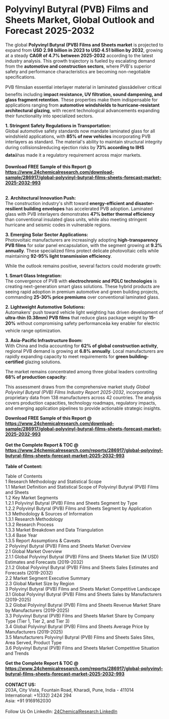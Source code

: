 <h1>Polyvinyl Butyral (PVB) Films and Sheets Market, Global Outlook and Forecast 2025-2032</h1><p>The global <strong>Polyvinyl Butyral (PVB) Films and Sheets market</strong> is projected to expand from <strong>USD 2.98 billion in 2023 to USD 4.51 billion by 2032</strong>, growing at a steady <strong>CAGR of 4.7% between 2025-2032</strong> according to the latest industry analysis. This growth trajectory is fueled by escalating demand from the <strong>automotive and construction sectors</strong>, where PVB's superior safety and performance characteristics are becoming non-negotiable specifications.</p><p>PVB filmsâan essential interlayer material in laminated glassâdeliver critical benefits including <strong>impact resistance, UV filtration, sound dampening, and glass fragment retention</strong>. These properties make them indispensable for applications ranging from <strong>automotive windshields to hurricane-resistant architectural glazing</strong>, with recent technological advancements expanding their functionality into specialized sectors.</p><p><strong>1. Stringent Safety Regulations in Transportation:</strong><br>
Global automotive safety standards now mandate laminated glass for all windshield applications, with <strong>85% of new vehicles</strong> incorporating PVB interlayers as standard. The material's ability to maintain structural integrity during collisionsâreducing ejection risks by <strong>73% according to IIHS data</strong>âhas made it a regulatory requirement across major markets.</p><div><b>Download FREE Sample of this Report @ 
            <a href="https://www.24chemicalresearch.com/download-sample/286917/global-polyvinyl-butyral-films-sheets-forecast-market-2025-2032-993">
            https://www.24chemicalresearch.com/download-sample/286917/global-polyvinyl-butyral-films-sheets-forecast-market-2025-2032-993</a></b></div><br><p><strong>2. Architectural Innovation Push:</strong><br>
The construction industry's shift toward <strong>energy-efficient and disaster-resilient building envelopes</strong> has accelerated PVB adoption. Laminated glass with PVB interlayers demonstrates <strong>47% better thermal efficiency</strong> than conventional insulated glass units, while also meeting stringent hurricane and seismic codes in vulnerable regions.</p><p><strong>3. Emerging Solar Sector Applications:</strong><br>
Photovoltaic manufacturers are increasingly adopting <strong>high-transparency PVB films</strong> for solar panel encapsulation, with the segment growing at <strong>9.2% annually</strong>. These specialized films protect delicate photovoltaic cells while maintaining <strong>92-95% light transmission efficiency</strong>.</p><p>While the outlook remains positive, several factors could moderate growth:</p><p><strong>1. Smart Glass Integration:</strong><br>
The convergence of PVB with <strong>electrochromic and PDLC technologies</strong> is creating next-generation smart glass solutions. These hybrid products are seeing rapid adoption in premium automotive and green building projects, commanding <strong>25-30% price premiums</strong> over conventional laminated glass.</p><p><strong>2. Lightweight Automotive Solutions:</strong><br>
Automakers' push toward vehicle light weighting has driven development of <strong>ultra-thin (0.38mm) PVB films</strong> that reduce glass package weight by <strong>15-20%</strong> without compromising safety performanceâa key enabler for electric vehicle range optimization.</p><p><strong>3. Asia-Pacific Infrastructure Boom:</strong><br>
With China and India accounting for <strong>62% of global construction activity</strong>, regional PVB demand is growing at <strong>6.8% annually</strong>. Local manufacturers are rapidly expanding capacity to meet requirements for <strong>green building-certified</strong> glazing solutions.</p><p>The market remains concentrated among three global leaders controlling <strong>68% of production capacity</strong>:</p><p>This assessment draws from the comprehensive market study <em>Global Polyvinyl Butyral (PVB) Films Industry Report 2025-2032</em>, incorporating proprietary data from 138 manufacturers across 42 countries. The analysis covers production capacities, technology roadmaps, regulatory impacts, and emerging application pipelines to provide actionable strategic insights.</p><div><b>Download FREE Sample of this Report @ 
            <a href="https://www.24chemicalresearch.com/download-sample/286917/global-polyvinyl-butyral-films-sheets-forecast-market-2025-2032-993">
            https://www.24chemicalresearch.com/download-sample/286917/global-polyvinyl-butyral-films-sheets-forecast-market-2025-2032-993</a></b></div><br><div><b>Get the Complete Report & TOC @ 
            <a href="https://www.24chemicalresearch.com/reports/286917/global-polyvinyl-butyral-films-sheets-forecast-market-2025-2032-993">
            https://www.24chemicalresearch.com/reports/286917/global-polyvinyl-butyral-films-sheets-forecast-market-2025-2032-993</a></b></div><br>
            <b>Table of Content:</b><p>Table of Contents<br />
1 Research Methodology and Statistical Scope<br />
1.1 Market Definition and Statistical Scope of Polyvinyl Butyral (PVB) Films and Sheets<br />
1.2 Key Market Segments<br />
1.2.1 Polyvinyl Butyral (PVB) Films and Sheets Segment by Type<br />
1.2.2 Polyvinyl Butyral (PVB) Films and Sheets Segment by Application<br />
1.3 Methodology & Sources of Information<br />
1.3.1 Research Methodology<br />
1.3.2 Research Process<br />
1.3.3 Market Breakdown and Data Triangulation<br />
1.3.4 Base Year<br />
1.3.5 Report Assumptions & Caveats<br />
2 Polyvinyl Butyral (PVB) Films and Sheets Market Overview<br />
2.1 Global Market Overview<br />
2.1.1 Global Polyvinyl Butyral (PVB) Films and Sheets Market Size (M USD) Estimates and Forecasts (2019-2032)<br />
2.1.2 Global Polyvinyl Butyral (PVB) Films and Sheets Sales Estimates and Forecasts (2019-2032)<br />
2.2 Market Segment Executive Summary<br />
2.3 Global Market Size by Region<br />
3 Polyvinyl Butyral (PVB) Films and Sheets Market Competitive Landscape<br />
3.1 Global Polyvinyl Butyral (PVB) Films and Sheets Sales by Manufacturers (2019-2025)<br />
3.2 Global Polyvinyl Butyral (PVB) Films and Sheets Revenue Market Share by Manufacturers (2019-2025)<br />
3.3 Polyvinyl Butyral (PVB) Films and Sheets Market Share by Company Type (Tier 1, Tier 2, and Tier 3)<br />
3.4 Global Polyvinyl Butyral (PVB) Films and Sheets Average Price by Manufacturers (2019-2025)<br />
3.5 Manufacturers Polyvinyl Butyral (PVB) Films and Sheets Sales Sites, Area Served, Product Type<br />
3.6 Polyvinyl Butyral (PVB) Films and Sheets Market Competitive Situation and Trends<br />
</p><div><b>Get the Complete Report & TOC @ 
            <a href="https://www.24chemicalresearch.com/reports/286917/global-polyvinyl-butyral-films-sheets-forecast-market-2025-2032-993">
            https://www.24chemicalresearch.com/reports/286917/global-polyvinyl-butyral-films-sheets-forecast-market-2025-2032-993</a></b></div><br><b>CONTACT US:</b><br>
            203A, City Vista, Fountain Road, Kharadi, Pune, India - 411014<br>
            International: +1(332) 2424 294<br>
            Asia: +91 9169162030 <br><br>
            Follow Us On LinkedIn: <a href="https://www.linkedin.com/company/24chemicalresearch/">24ChemicalResearch LinkedIn</a>